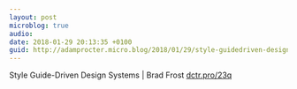 ```yaml
---
layout: post
microblog: true
audio: 
date: 2018-01-29 20:13:35 +0100
guid: http://adamprocter.micro.blog/2018/01/29/style-guidedriven-design.html
---
```

Style Guide-Driven Design Systems | Brad Frost [dctr.pro/23q](http://dctr.pro/23q)
